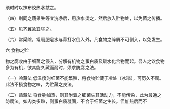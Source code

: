须时时以抹布绞热水拭之。

（四）剩同之蔬果生等宜洗净后，用热水烫之，然后放入贮物处，以免菌之传播。

（五）见齐翼急宜除之。

（六）常渠除，常用肥皂水与蒜打水倒入外，凡食物之碎屑不可倒入，以免发生。

六 食物之贮

物之腐收由于细菌之侵入，分解有机物之蛋白质及碳水化合物而起。吾人之饮食物多为有机，欲其能久藏而耐时，须求防腐之法。

（一）冷藏法 低温度时细菌不能繁殖，将食物贮藏于冷处（冰箱），可历久不腐。此法不损食物之味，为贮藏之良法。

（二）熟藏法 将食物加热，则其附着之细菌失其活动力，不能传染，此为最通之防腐法。如肉类多熟，则蛋白质凝固，不合于细菌之生长。但加热后而不